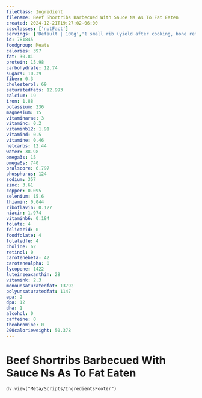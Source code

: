 ```yaml
---
fileClass: Ingredient
filename: Beef Shortribs Barbecued With Sauce Ns As To Fat Eaten
created: 2024-12-21T19:27:02-06:00
cssclasses: ['nutFact']
servings: ['Default | 100g','1 small rib (yield after cooking, bone removed) | 28','1 medium rib (yield after cooking, bone removed) | 66','1 large rib (yield after cooking, bone removed) | 92','1 oz, with bone, cooked (yield after bone removed) | 15','1 oz, with bone, raw (yield after cooking, bone removed) | 11','1 cubic inch, with bone, cooked (yield after bone removed) | 10','1 cup, cooked, diced | 134']
id: 781845
foodgroup: Meats
calories: 397
fat: 30.81
protein: 15.98
carbohydrate: 12.74
sugars: 10.39
fiber: 0.3
cholesterol: 69
saturatedfats: 12.993
calcium: 19
iron: 1.88
potassium: 236
magnesium: 15
vitaminarae: 3
vitaminc: 0.2
vitaminb12: 1.91
vitamind: 0.5
vitamine: 0.46
netcarbs: 12.44
water: 38.98
omega3s: 15
omega6s: 740
pralscore: 6.797
phosphorus: 124
sodium: 357
zinc: 3.61
copper: 0.095
selenium: 15.6
thiamin: 0.044
riboflavin: 0.127
niacin: 1.974
vitaminb6: 0.184
folate: 4
folicacid: 0
foodfolate: 4
folatedfe: 4
choline: 62
retinol: 0
carotenebeta: 42
carotenealpha: 0
lycopene: 1422
luteinzeaxanthin: 28
vitamink: 2.3
monounsaturatedfat: 13792
polyunsaturatedfat: 1147
epa: 2
dpa: 12
dha: 1
alcohol: 0
caffeine: 0
theobromine: 0
200calorieweight: 50.378
---
```


# Beef Shortribs Barbecued With Sauce Ns As To Fat Eaten

```dataviewjs
dv.view("Meta/Scripts/IngredientsFooter")
```